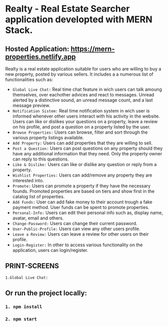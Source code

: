 # Realty - Real Estate Searcher application developted with MERN Stack.

## Hosted Application: https://mern-properties.netlify.app

 Realty is a real estate application suitable for users who are willing to buy a new property, posted by various sellers. It includes a a numerous list of functionalities such as:
 - `Global Live Chat:` Real time chat feature in wich users can talk amoung themselves, over eachother advices and react to messages. Unread alerted by a distinctive sound, an unread message count, and a last message preview.
 - `Notification Sistem:` Real time notification system in wich user is informed whenever other users interact with his activity in the website. Users can like or dislikes your questions on a property, leave a review on his profile, and post a question on a property listed by the user.
 - `Browse Properties:` Users can browse, filter and sort through the various property listings available.
 - `Add Property:` Users can add properties that they are willing to sell.
 - `Post a Question:` Users can post questions on any property should they have any additional information that they need. Only the property owner can reply to this questions.
 - `Like & Dislike:` Users can like or dislike any question or reply from a property.
 - `Wishlist Properties:` Users can add/remove any property they are interested into.
 - `Promote:` Users can promote a property if they have the necessary founds. Promoted properties are based on tiers and show first in the catalog list of properties.
 - `Add Funds:` User can add fake money to their account trough a fake payment method. User funds can be spent to promote properties.
 - `Personal-Info:` Users can edit their personal info such as, display name, avatar, email and others.
 - `Change-Password:` Users can change their current password.
 - `User-Public-Profile:` Users can view any other users profile.
 - `Leave a Review:` Users can leave a review for other users on their profile.
 - `Login-Register:` In other to access various functionality on the application, users can login/register.


## PRINT-SCREENS

`1.Global Live Chat:`















## Or run the project locally:

### `1. npm install`
### `2. npm start`
